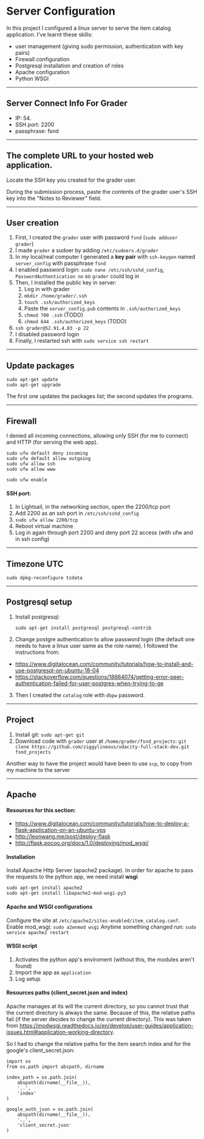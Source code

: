# Server Configuration
In this project I configured a linux server to serve the item catalog application.
I've learnt these skills:
- user management (giving sudo permission, authentication with key pairs)
- Firewall configuration
- Postgresql installation and creation of roles
- Apache configuration
- Python WSGI

---

## Server Connect Info For Grader
- IP: 54.
- SSH port: 2200
- passphrase: fsnd

---

## The complete URL to your hosted web application.
Locate the SSH key you created for the grader user.

During the submission process, paste the contents of the grader user's SSH key into the "Notes to Reviewer" field.

---

## User creation
1. First, I created the `grader` user with password `fsnd` (`sudo adduser grader`)
2. I made `grader` a sudoer by adding `/etc/sudoers.d/grader`
3. In my local/real computer I generated a **key pair** with `ssh-keygen` named `server_config` with passphrase `fsnd`
4. I enabled password login: `sudo nano /etc/ssh/sshd_config`, `PasswordAuthentication no`
   so `grader` could log in
5. Then, I installed the public key in server:
    1. Log in with grader
    2. `mkdir /home/grader/.ssh`
    3. `touch .ssh/authorized_keys`
    4. Paste the `server_config.pub` contents in `.ssh/authorized_keys`
    5. `chmod 700 .ssh` (TODO)
    6. `chmod 644 .ssh/authorized_keys` (TODO)
6. `ssh grader@52.91.4.83 -p 22`
7. I disabled password login
8. Finally, I restarted ssh with `sudo service ssh restart`

---

## Update packages
```
sudo apt-get update
sudo apt-get upgrade
```
The first one updates the packages list; the second updates the programs.

---

## Firewall
I denied all incoming connections, allowing only SSH (for me to connect) and HTTP (for serving the web app).

```
sudo ufw default deny incoming
sudo ufw default allow outgoing
sudo ufw allow ssh
sudo ufw allow www

sudo ufw enable
```

#### SSH port:
1. In Lightsail, in the networking section, open the 2200/tcp port
2. Add 2200 as an ssh port in `/etc/ssh/sshd_config`
3. `sudo ufw allow 2200/tcp`
4. Reboot virtual machine
5. Log in again through port 2200 and deny port 22 access (with ufw and in ssh config)

---

## Timezone UTC
`sudo dpkg-reconfigure tzdata`

---

## Postgresql setup
1. Install postgresql:
   ```
   sudo apt-get install postgresql postgresql-contrib
   ```
2. Change postgre authentication to allow password login (the default one needs to have a linux user same as the role name). I followed the instructions from:
- https://www.digitalocean.com/community/tutorials/how-to-install-and-use-postgresql-on-ubuntu-18-04
- https://stackoverflow.com/questions/18664074/getting-error-peer-authentication-failed-for-user-postgres-when-trying-to-ge
3. Then I created the `catalog` role with `dbpw` password.

---

## Project
1. Install git: `sudo apt-get git`
2. Download code with `grader` user at `/home/grader/fsnd_projects`: `git clone https://github.com/ziggylineous/udacity-full-stack-dev.git fsnd_projects`

Another way to have the project would have been to use `scp`, to copy from my machine to the server

---

## Apache 
#### Resources for this section:
- https://www.digitalocean.com/community/tutorials/how-to-deploy-a-flask-application-on-an-ubuntu-vps
- http://leonwang.me/post/deploy-flask
- http://flask.pocoo.org/docs/1.0/deploying/mod_wsgi/

#### Installation
Install Apache Http Server (apache2 package).
In order for apache to pass the requests to the python app, we need install **wsgi**

```
sudo apt-get install apache2
sudo apt-get install libapache2-mod-wsgi-py3
```

#### Apache and WSGI configurations
Configure the site at `/etc/apache2/sites-enabled/item_catalog.conf`.
Enable mod_wsgi: `sudo a2enmod wsgi`
Anytime something changed run: `sudo service apache2 restart`

#### WSGI script
1. Activates the python app's enviroment (without this, the modules aren't found)
2. Import the app as `application`
3. Log setup

#### Resources paths (client_secret.json and index)
Apache manages at its will the current directory, so you cannot trust that the current directory is always the same. Because of this, the relative paths fail (if the server decides to change the current directory). This was taken from https://modwsgi.readthedocs.io/en/develop/user-guides/application-issues.html#application-working-directory. 


So I had to change the relative paths for the item search index and for the google's client_secret.json:
```
import os
from os.path import abspath, dirname

index_path = os.path.join(
    abspath(dirname(__file__)),
    '..',
    'index'
)

google_auth_json = os.path.join(
    abspath(dirname(__file__)),
    '..',
    'client_secret.json'
)
```